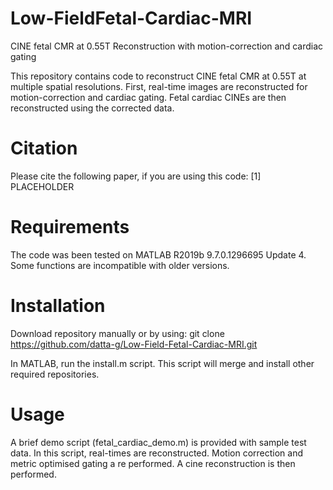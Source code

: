 # Low-FieldFetal-Cardiac-MRI
CINE fetal CMR at 0.55T Reconstruction with motion-correction and cardiac gating

This repository contains code to reconstruct CINE fetal CMR at 0.55T at multiple spatial resolutions. First, real-time images are reconstructed for motion-correction and cardiac gating. Fetal cardiac CINEs are then reconstructed using the corrected data. 


# Citation
Please cite the following paper, if you are using this code:
[1] PLACEHOLDER

# Requirements
The code was been tested on MATLAB R2019b 9.7.0.1296695 Update 4. Some functions are incompatible with older versions. 

# Installation
Download repository manually or by using:
git clone https://github.com/datta-g/Low-Field-Fetal-Cardiac-MRI.git

In MATLAB, run the install.m script. This script will merge and install other required repositories.

# Usage
A brief demo script (fetal_cardiac_demo.m) is provided with sample test data. In this script, real-times are reconstructed. Motion correction and metric optimised gating a re performed. A cine reconstruction is then performed. 
